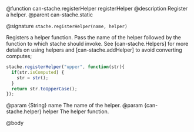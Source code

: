 @function can-stache.registerHelper registerHelper
@description Register a helper.
@parent can-stache.static

@signature `stache.registerHelper(name, helper)`


Registers a helper function.
Pass the name of the helper followed by the
function to which stache should invoke. See [can-stache.Helpers] for more details on using helpers
and [can-stache.addHelper] to avoid converting computes;

```javascript
stache.registerHelper("upper", function(str){
  if(str.isComputed) {
    str = str();
  }
  return str.toUpperCase();
});
```

@param {String} name The name of the helper.
@param {can-stache.helper} helper The helper function.

@body
